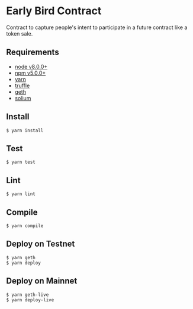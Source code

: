 # Early Bird Contract

Contract to capture people's intent to participate in a future contract like a token sale.

## Requirements

- [node v8.0.0+](https://nodejs.org/)
- [npm v5.0.0+](https://www.npmjs.com/)
- [yarn](https://yarnpkg.com/)
- [truffle](http://truffleframework.com/)
- [geth](https://github.com/ethereum/go-ethereum)
- [solium](https://github.com/duaraghav8/solium)


## Install

```
$ yarn install
```


## Test

```
$ yarn test
```


## Lint

```
$ yarn lint
```


## Compile

```
$ yarn compile
```


## Deploy on Testnet

```
$ yarn geth
$ yarn deploy
```


## Deploy on Mainnet

```
$ yarn geth-live
$ yarn deploy-live
```
